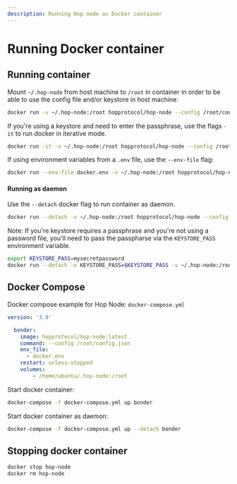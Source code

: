```yaml
---
description: Running Hop node as Docker container
---
```


# Running Docker container

## Running container

Mount `~/.hop-node` from host machine to `/root` in container in order to be able to use the config file and/or keystore in host machine:

```bash
docker run -v ~/.hop-node:/root hopprotocol/hop-node --config /root/config.json
```

If you're using a keystore and need to enter the passphrase, use the flags `-it` to run docker in iterative mode.

```bash
docker run -it -v ~/.hop-node:/root hopprotocol/hop-node --config /root/config.json
```

If using environment variables from a `.env` file, use the `--env-file` flag:

```bash
docker run --env-file docker.env -v ~/.hop-node:/root hopprotocol/hop-node --config /root/config.json
```

#### Running as daemon

Use the `--detach` docker flag to run container as daemon.&#x20;

```bash
docker run --detach -v ~/.hop-node:/root hopprotocol/hop-node --config /root/config.json
```

Note: If you're keystore requires a passphrase and you're not using a password file, you'll need to pass the passpharse via the `KEYSTORE_PASS` environment variable.

```bash
export KEYSTORE_PASS=mysecretpassword
docker run --detach -e KEYSTORE_PASS=$KEYSTORE_PASS -v ~/.hop-node:/root hopprotocol/hop-node --config /root/config.json
```

## Docker Compose

Docker compose example for Hop Node: `docker-compose.yml`

```yaml
version: '3.9'

  bonder:
    image: hopprotocol/hop-node:latest
    command: --config /root/config.json
    env_file:
      - docker.env
    restart: unless-stopped
    volumes:
        - /home/ubuntu/.hop-node:/root
```

Start docker container:

```bash
docker-compose -f docker-compose.yml up bonder
```

Start docker container as daemon:

```bash
docker-compose -f docker-compose.yml up --detach bonder
```

## Stopping docker container

```bash
docker stop hop-node
docker rm hop-node
```
